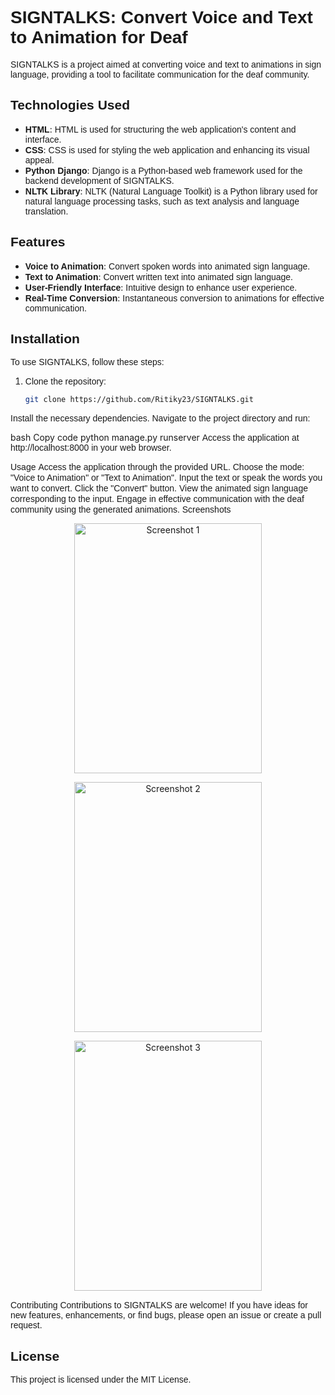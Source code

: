 # <font face="Arial">SIGNTALKS: Convert Voice and Text to Animation for Deaf</font>

<font face="Arial">SIGNTALKS is a project aimed at converting voice and text to animations in sign language, providing a tool to facilitate communication for the deaf community.</font>

## <font face="Arial">Technologies Used</font>

- <font face="Arial"><b>HTML</b></font>: <font face="Arial">HTML is used for structuring the web application's content and interface.</font>
- <font face="Arial"><b>CSS</b></font>: <font face="Arial">CSS is used for styling the web application and enhancing its visual appeal.</font>
- <font face="Arial"><b>Python Django</b></font>: <font face="Arial">Django is a Python-based web framework used for the backend development of SIGNTALKS.</font>
- <font face="Arial"><b>NLTK Library</b></font>: <font face="Arial">NLTK (Natural Language Toolkit) is a Python library used for natural language processing tasks, such as text analysis and language translation.</font>

## <font face="Arial">Features</font>

- <font face="Arial"><b>Voice to Animation</b></font>: <font face="Arial">Convert spoken words into animated sign language.</font>
- <font face="Arial"><b>Text to Animation</b></font>: <font face="Arial">Convert written text into animated sign language.</font>
- <font face="Arial"><b>User-Friendly Interface</b></font>: <font face="Arial">Intuitive design to enhance user experience.</font>
- <font face="Arial"><b>Real-Time Conversion</b></font>: <font face="Arial">Instantaneous conversion to animations for effective communication.</font>

## <font face="Arial">Installation</font>

<font face="Arial">To use SIGNTALKS, follow these steps:</font>

1. <font face="Arial">Clone the repository:</font>
   ```bash
   git clone https://github.com/Ritiky23/SIGNTALKS.git
<font face="Arial">Install the necessary dependencies. Navigate to the project directory and run:</font>

bash
Copy code
python manage.py runserver
<font face="Arial">Access the application at http://localhost:8000 in your web browser.</font>

<font face="Arial">Usage</font>
<font face="Arial">Access the application through the provided URL.</font>
<font face="Arial">Choose the mode: "Voice to Animation" or "Text to Animation".</font>
<font face="Arial">Input the text or speak the words you want to convert.</font>
<font face="Arial">Click the "Convert" button.</font>
<font face="Arial">View the animated sign language corresponding to the input.</font>
<font face="Arial">Engage in effective communication with the deaf community using the generated animations.</font>
<font face="Arial">Screenshots</font>

<p align="center">
  <img src="Screenshot/screenshot1.jpg" alt="Screenshot 1" width="300" height="400"/>
</p>
<p align="center">
  <img src="Screenshot/screenshot2.jpg" alt="Screenshot 2" width="300" height="400"/>
</p>

<p align="center">
  <img src="Screenshot/screenshot3.jpg" alt="Screenshot 3" width="300" height="400" />
</p>

<font face="Arial">Contributing</font>
<font face="Arial">Contributions to SIGNTALKS are welcome! If you have ideas for new features, enhancements, or find bugs, please open an issue or create a pull request.</font>

## <font face="Arial">License</font>
<font face="Arial">This project is licensed under the MIT License.</font>

